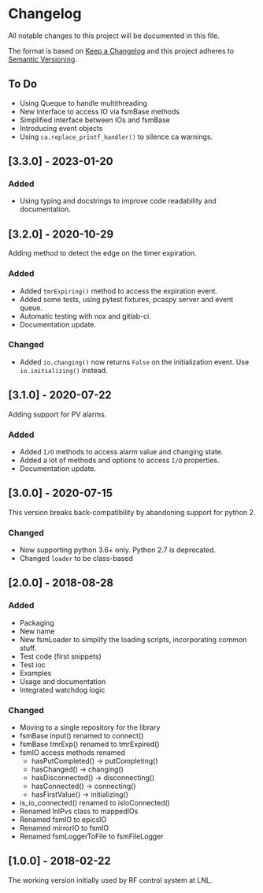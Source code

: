 # Changelog

All notable changes to this project will be documented in this file.

The format is based on [Keep a Changelog](http://keepachangelog.com/en/1.0.0/)
and this project adheres to [Semantic Versioning](http://semver.org/spec/v2.0.0.html).

## To Do

- Using Queque to handle multithreading
- New interface to access IO via fsmBase methods
- Simplified interface between IOs and fsmBase
- Introducing event objects
- Using ```ca.replace_printf_handler()``` to silence ca warnings.

## [3.3.0] - 2023-01-20

### Added

- Using typing and docstrings to improve code readability and documentation.

## [3.2.0] - 2020-10-29

Adding method to detect the edge on the timer expiration.

### Added

- Added ``tmrExpiring()`` method to access the expiration event.
- Added some tests, using pytest fixtures, pcaspy server and event queue.
- Automatic testing with nox and gitlab-ci.
- Documentation update.

### Changed

- Added ``io.changing()`` now returns ``False`` on the initialization event. Use ``io.initializing()`` instead.

## [3.1.0] - 2020-07-22

Adding support for PV alarms.

### Added

- Added ``I/O`` methods to access alarm value and changing state.
- Added a lot of methods and options to access ``I/O`` properties.
- Documentation update.

## [3.0.0] - 2020-07-15

This version breaks back-compatibility by abandoning support for python 2.

### Changed

- Now supporting python 3.6+ only. Python 2.7 is deprecated.
- Changed ``loader`` to be class-based

## [2.0.0] - 2018-08-28

### Added

- Packaging
- New name
- New fsmLoader to simplify the loading scripts, incorporating common stuff.
- Test code (first snippets)
- Test ioc
- Examples
- Usage and documentation
- Integrated watchdog logic

### Changed

- Moving to a single repository for the library
- fsmBase input() renamed to connect()
- fsmBase tmrExp() renamed to tmrExpired()
- fsmIO access methods renamed
  - hasPutCompleted() -> putCompleting()
  - hasChanged() -> changing()
  - hasDisconnected() -> disconnecting()
  - hasConnected() -> connecting()
  - hasFirstValue() -> initializing()
- is_io_connected() renamed to isIoConnected()
- Renamed lnlPvs class to mappedIOs
- Renamed fsmIO to epicsIO
- Renamed mirrorIO to fsmIO
- Renamed fsmLoggerToFile to fsmFileLogger


## [1.0.0] - 2018-02-22

The working version initially used by RF control system at LNL.